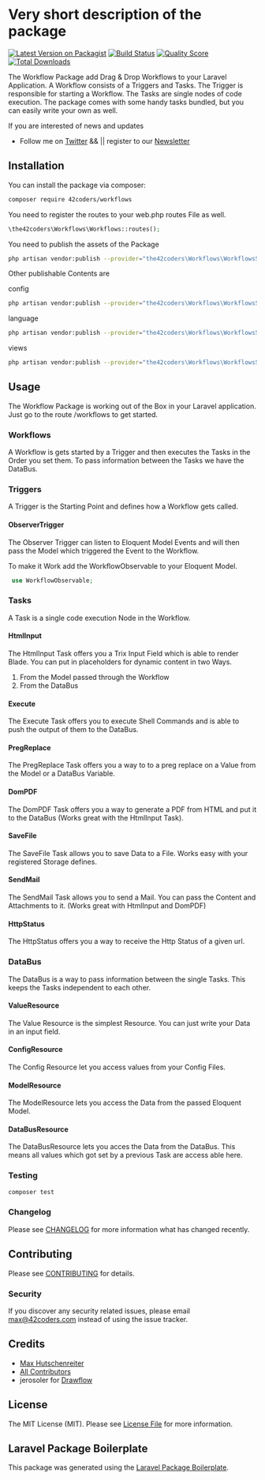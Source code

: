 # Very short description of the package

[![Latest Version on Packagist](https://img.shields.io/packagist/v/the42coders/workflows.svg?style=flat-square)](https://packagist.org/packages/the42coders/workflows)
[![Build Status](https://img.shields.io/travis/42coders/workflows/master.svg?style=flat-square)](https://travis-ci.org/42coders/workflows)
[![Quality Score](https://github.styleci.io/repos/295739465/shield)](https://github.styleci.io/repos/295739465/shield)
[![Total Downloads](https://img.shields.io/packagist/dt/42coders/workflows.svg?style=flat-square)](https://packagist.org/packages/42coders/workflows)

The Workflow Package add Drag & Drop Workflows to your Laravel Application. A Workflow consists of a Triggers and Tasks.
The Trigger is responsible for starting a Workflow. The Tasks are single nodes of code execution. The package comes
with some handy tasks bundled, but you can easily write your own as well.

If you are interested of news and updates 
- Follow me on [Twitter](https://twitter.com/gwagwagwa) && || register to our [Newsletter](https://workflows.42coders.com)

## Installation

You can install the package via composer:

```bash
composer require 42coders/workflows
```

You need to register the routes to your web.php routes File as well.

```php
\the42coders\Workflows\Workflows::routes();
```

You need to publish the assets of the Package

```bash
php artisan vendor:publish --provider="the42coders\Workflows\WorkflowsServiceProvider"  --tag=assets  
```

Other publishable Contents are

config

```bash
php artisan vendor:publish --provider="the42coders\Workflows\WorkflowsServiceProvider"  --tag=config  
```

language

```bash
php artisan vendor:publish --provider="the42coders\Workflows\WorkflowsServiceProvider"  --tag=lang  
```

views

```bash
php artisan vendor:publish --provider="the42coders\Workflows\WorkflowsServiceProvider"  --tag=views  
```

## Usage

The Workflow Package is working out of the Box in your Laravel application. Just go to the route /workflows 
to get started.

### Workflows

A Workflow is gets started by a Trigger and then executes the Tasks in the Order you set them. 
To pass information between the Tasks we have the DataBus. 

### Triggers

A Trigger is the Starting Point and defines how a Workflow gets called. 

#### ObserverTrigger

The Observer Trigger can listen to Eloquent Model Events and will then pass the Model which triggered the Event to the 
Workflow.

To make it Work add the WorkflowObservable to your Eloquent Model. 

``` php
 use WorkflowObservable;
```

### Tasks

A Task is a single code execution Node in the Workflow. 

#### HtmlInput

The HtmlInput Task offers you a Trix Input Field which is able to render Blade. You can put in placeholders for dynamic
content in two Ways.
 1. From the Model passed through the Workflow
 2. From the DataBus
 
#### Execute

The Execute Task offers you to execute Shell Commands and is able to push the output of them to the DataBus.

#### PregReplace

The PregReplace Task offers you a way to to a preg replace on a Value from the Model or a DataBus Variable.

#### DomPDF 

The DomPDF Task offers you a way to generate a PDF from HTML and put it to the DataBus 
(Works great with the HtmlInput Task).

#### SaveFile

The SaveFile Task allows you to save Data to a File. Works easy with your registered Storage defines.

#### SendMail

The SendMail Task allows you to send a Mail. You can pass the Content and Attachments to it. 
(Works great with HtmlInput and DomPDF) 

#### HttpStatus

The HttpStatus offers you a way to receive the Http Status of a given url.

### DataBus

The DataBus is a way to pass information between the single Tasks. This keeps the Tasks independent to each other.

#### ValueResource

The Value Resource is the simplest Resource. You can just write your Data in an input field.

#### ConfigResource 

The Config Resource let you access values from your Config Files.

#### ModelResource

The ModelResource lets you access the Data from the passed Eloquent Model.

#### DataBusResource

The DataBusResource lets you acces the Data from the DataBus. This means all values which got set by a
previous Task are access able here.

### Testing

``` bash
composer test
```

### Changelog

Please see [CHANGELOG](CHANGELOG.md) for more information what has changed recently.

## Contributing

Please see [CONTRIBUTING](CONTRIBUTING.md) for details.

### Security

If you discover any security related issues, please email max@42coders.com instead of using the issue tracker.

## Credits

- [Max Hutschenreiter](https://github.com/42coders)
- [All Contributors](../../contributors)
- jerosoler for [Drawflow](https://github.com/jerosoler/Drawflow)

## License

The MIT License (MIT). Please see [License File](LICENSE.md) for more information.

## Laravel Package Boilerplate

This package was generated using the [Laravel Package Boilerplate](https://laravelpackageboilerplate.com).
